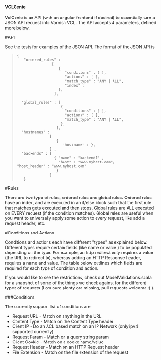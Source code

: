 #### VCLGenie

VclGenie is an API (with an angular frontend if desired) to essentially turn a JSON API request into Varnish VCL.  The API accepts 4 parameters, defined more below.

#API

See the tests for examples of the JSON API.  The format of the JSON API is  

>     {
>   	 "ordered_rules" :
>                     [
>                        {
>                           "conditions" : [ ],
>                           "actions" : [ ],
>                           "match_type" : "ANY | ALL",
>                           "index" : 
>                        },                       
>                      ],
> 
>       "global_rules" : [
>                         {
>                           "conditions" : [ ],
>                           "actions" : [ ],
>                           "match_type" : "ANY | ALL",
>                         },                       
> 		                ],                                   
>       "hostnames" :
>                    [ 
>                       { 
>                          "hostname" : }, 
>                    ] ,
>       "backends" : [ 
>                      { "name" : "backend1" , 
>                        "host" : "www.myhost.com",                                                              							"host_header" : "www.myhost.com"
>                       } 
>                    ]
>   	 }

#Rules

 There are two type of rules, ordered rules and global rules.  Ordered rules have an index, and are executed in an if/else block such that the first rule that matches gets executed and then stops.  Global rules are ALL executed on EVERY request (if the condition matches).  Global rules are useful when you want to universally apply some action to every request, like add a request header, etc.
 
#Conditions and Actions

Conditions and actions each have different "types" as explained below.  Different types require certain fields (like name or value ) to be populated depending on the type.  For example, an http redirect only requires a value (the URL to redirect to), whereas adding an HTTP Response header, requires a name and value.  The table below outlines which fields are required for each type of condition and action.

If you would like to see the restrictions, check out ModelValidations.scala for a snapshot of some of the things we check against for the different types of requests (I am sure plenty are missing, pull requests welcome :) ).

###Conditions 

The currently support list of conditions are 

* Request URL  - Match on anything in the URL 
* Content Type - Match on the Content Type header
* Client IP - Do an ACL based match on an IP Network (only ipv4 supported currently)
* Request Param - Match on a query string param
* Client Cookie - Match on a cooke name/value 
* Request Header - Match on an HTTP Request header
* File Extension - Match on the file extension of the request 

